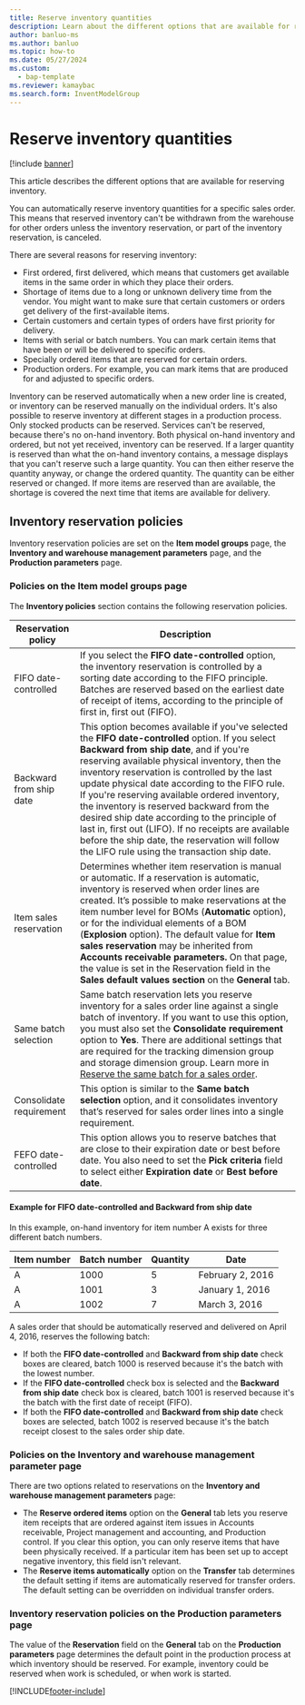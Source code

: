 ```yaml
---
title: Reserve inventory quantities
description: Learn about the different options that are available for reserving inventory, including an outline on inventory reservation policies.
author: banluo-ms
ms.author: banluo
ms.topic: how-to
ms.date: 05/27/2024
ms.custom:
  - bap-template
ms.reviewer: kamaybac
ms.search.form: InventModelGroup
---
```


# Reserve inventory quantities

[!include [banner](../includes/banner.md)]

This article describes the different options that are available for reserving inventory.

You can automatically reserve inventory quantities for a specific sales order. This means that reserved inventory can't be withdrawn from the warehouse for other orders unless the inventory reservation, or part of the inventory reservation, is canceled.

There are several reasons for reserving inventory:

- First ordered, first delivered, which means that customers get available items in the same order in which they place their orders.
- Shortage of items due to a long or unknown delivery time from the vendor. You might want to make sure that certain customers or orders get delivery of the first-available items.
- Certain customers and certain types of orders have first priority for delivery.
- Items with serial or batch numbers. You can mark certain items that have been or will be delivered to specific orders.
- Specially ordered items that are reserved for certain orders.
- Production orders. For example, you can mark items that are produced for and adjusted to specific orders.

Inventory can be reserved automatically when a new order line is created, or inventory can be reserved manually on the individual orders. It's also possible to reserve inventory at different stages in a production process. Only stocked products can be reserved. Services can't be reserved, because there's no on-hand inventory. Both physical on-hand inventory and ordered, but not yet received, inventory can be reserved. If a larger quantity is reserved than what the on-hand inventory contains, a message displays that you can't reserve such a large quantity. You can then either reserve the quantity anyway, or change the ordered quantity. The quantity can be either reserved or changed. If more items are reserved than are available, the shortage is covered the next time that items are available for delivery.

## Inventory reservation policies

Inventory reservation policies are set on the **Item model groups** page, the **Inventory and warehouse management parameters** page, and the **Production parameters** page.

### Policies on the Item model groups page

The **Inventory policies** section contains the following reservation policies.

| Reservation policy | Description |
|---|---|
| FIFO date-controlled | If you select the **FIFO date-controlled** option, the inventory reservation is controlled by a sorting date according to the FIFO principle. Batches are reserved based on the earliest date of receipt of items, according to the principle of first in, first out (FIFO). |
| Backward from ship date | This option becomes available if you've selected the **FIFO date-controlled** option. If you select **Backward from ship date**, and if you're reserving available physical inventory, then the inventory reservation is controlled by the last update physical date according to the FIFO rule. If you're reserving available ordered inventory, the inventory is reserved backward from the desired ship date according to the principle of last in, first out (LIFO). If no receipts are available before the ship date, the reservation will follow the LIFO rule using the transaction ship date. |
| Item sales reservation | Determines whether item reservation is manual or automatic. If a reservation is automatic, inventory is reserved when order lines are created. It’s possible to make reservations at the item number level for BOMs (**Automatic** option), or for the individual elements of a BOM (**Explosion** option). The default value for **Item sales reservation** may be inherited from **Accounts receivable parameters.** On that page, the value is set in the Reservation field in the **Sales default values** **section** on the **General** tab. |
| Same batch selection | Same batch reservation lets you reserve inventory for a sales order line against a single batch of inventory. If you want to use this option, you must also set the **Consolidate requirement** option to **Yes**. There are additional settings that are required for the tracking dimension group and storage dimension group. Learn more in [Reserve the same batch for a sales order](../sales-marketing/reserve-same-batch-sales-order.md). |
| Consolidate requirement | This option is similar to the **Same batch selection** option, and it consolidates inventory that’s reserved for sales order lines into a single requirement. |
| FEFO date-controlled | This option allows you to reserve batches that are close to their expiration date or best before date. You also need to set the **Pick criteria** field to select either **Expiration date** or **Best before date**. |

#### Example for FIFO date-controlled and Backward from ship date

In this example, on-hand inventory for item number A exists for three different batch numbers.

| Item number | Batch number | Quantity | Date |
|---|---|---|---|
| A | 1000 | 5 | February 2, 2016 |
| A | 1001 | 3 | January 1, 2016 |
| A | 1002 | 7 | March 3, 2016 |

A sales order that should be automatically reserved and delivered on April 4, 2016, reserves the following batch:

- If both the **FIFO date-controlled** and **Backward from ship date** check boxes are cleared, batch 1000 is reserved because it's the batch with the lowest number.
- If the **FIFO date-controlled** check box is selected and the **Backward from ship date** check box is cleared, batch 1001 is reserved because it's the batch with the first date of receipt (FIFO).
- If both the **FIFO date-controlled** and **Backward from ship date** check boxes are selected, batch 1002 is reserved because it's the batch receipt closest to the sales order ship date.

### Policies on the Inventory and warehouse management parameter page

There are two options related to reservations on the **Inventory and warehouse management parameters** page:

- The **Reserve ordered items** option on the **General** tab lets you reserve item receipts that are ordered against item issues in Accounts receivable, Project management and accounting, and Production control. If you clear this option, you can only reserve items that have been physically received. If a particular item has been set up to accept negative inventory, this field isn't relevant.
- The **Reserve items automatically** option on the **Transfer** tab determines the default setting if items are automatically reserved for transfer orders. The default setting can be overridden on individual transfer orders.

### Inventory reservation policies on the Production parameters page

The value of the **Reservation** field on the **General** tab on the **Production parameters** page determines the default point in the production process at which inventory should be reserved. For example, inventory could be reserved when work is scheduled, or when work is started.

[!INCLUDE[footer-include](../../includes/footer-banner.md)]
